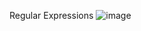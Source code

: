 Regular Expressions
![image](https://user-images.githubusercontent.com/106846129/202117801-793ddcb0-11b4-4e21-9a53-fe7872abc5e4.png)
